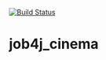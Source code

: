 [![Build Status](https://app.travis-ci.com/vadimstr102/job4j_cinema.svg?branch=main)](https://app.travis-ci.com/vadimstr102/job4j_cinema)

# job4j_cinema

